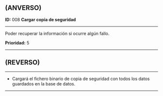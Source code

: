## (ANVERSO)  **ID:** 008 **Cargar copia de seguridad**  ----Poder recuperar la información si ocurre algún fallo.  **Prioridad:** 5  -----  ## (REVERSO)------ Cargará el fichero binario de copia de seguridad con todos los datos guardados en la base de datos.-----